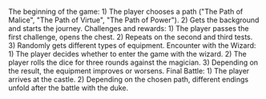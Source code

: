 The beginning of the game: 1) The player chooses a path ("The Path of Malice", "The Path of Virtue", "The Path of Power"). 2) Gets the background and starts the journey. Challenges and rewards: 1) The player passes the first challenge, opens the chest. 2) Repeats on the second and third tests. 3) Randomly gets different types of equipment. Encounter with the Wizard: 1) The player decides whether to enter the game with the wizard. 2) The player rolls the dice for three rounds against the magician. 3) Depending on the result, the equipment improves or worsens. Final Battle: 1) The player arrives at the castle. 2) Depending on the chosen path, different endings unfold after the battle with the duke.
